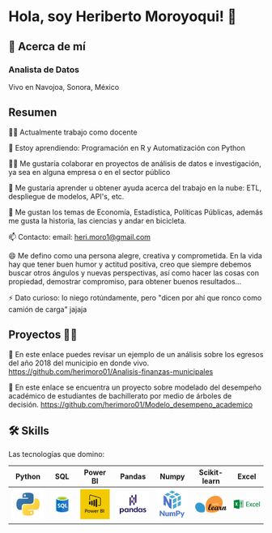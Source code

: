 
# Hola, soy Heriberto Moroyoqui! 👋


## 🚀 Acerca de mí
### Analista de Datos

Vivo en Navojoa, Sonora, México



## Resumen
👩‍💻 Actualmente trabajo como docente

🧠 Estoy aprendiendo: Programación en R y Automatización con Python

👯‍♀️ Me gustaría colaborar en proyectos de análisis de datos e investigación, ya sea en alguna empresa o en el sector público

🤔 Me gustaría aprender u obtener ayuda acerca del trabajo en la nube: ETL, despliegue de modelos, API's, etc.

💬 Me gustan los temas de Economía, Estadística, Políticas Públicas, además me gusta la historia, las ciencias y andar en bicicleta.

📫 Contacto: email: heri.moro1@gmail.com

😄 Me defino como una persona alegre, creativa y comprometida. En la vida hay que tener buen humor y actitud positiva, creo que siempre debemos buscar otros ángulos y nuevas perspectivas, así como hacer las cosas con propiedad, demostrar compromiso, para obtener buenos resultados...

⚡️ Dato curioso: lo niego rotúndamente, pero "dicen por ahí que ronco como camión de carga" jajaja

## Proyectos 🕵️‍♂️

🎯 En este enlace puedes revisar un ejemplo de un análisis sobre los egresos del año 2018 del municipio en donde vivo.
https://github.com/herimoro01/Analisis-finanzas-municipales

🎯 En este enlace se encuentra un proyecto sobre modelado del desempeño académico de estudiantes de bachillerato por medio de árboles de decisión.
https://github.com/herimoro01/Modelo_desempeno_academico

## 🛠 Skills

Las tecnologías que domino:


| Python | SQL | Power BI | Pandas | Numpy | Scikit-learn | Excel |
|--------|------|--------|---------|-------|--------------|-------|
| <img src="https://github.com/herimoro01/herimoro01/blob/main/p_python.jpg" alt="alt text" width="200"> |  <img src="https://github.com/herimoro01/herimoro01/blob/main/p_sql.jpg" alt="alt text" width="200"> | <img src="https://github.com/herimoro01/herimoro01/blob/main/p_power_bi.jpg" alt="alt text" width="200"> | <img src="https://github.com/herimoro01/herimoro01/blob/main/p_pandas.jpg" alt="alt text" width="200"> | <img src="https://github.com/herimoro01/herimoro01/blob/main/p_numpy.jpg" alt="alt text" width="200"> | <img src="https://github.com/herimoro01/herimoro01/blob/main/scikit_learn.png" alt="alt text" width="200"> | <img src="https://github.com/herimoro01/herimoro01/blob/main/p_excel.jpg" alt="alt text" width="200"> |



